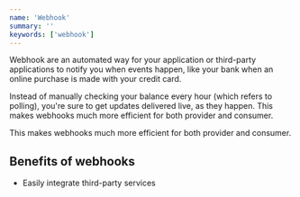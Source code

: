 ```yaml
---
name: 'Webhook'
summary: ''
keywords: ['webhook']
---
```


Webhook are an automated way for your application or third-party applications to notify you when events happen, like your bank when an online purchase is made with your credit card.

Instead of manually checking your balance every hour (which refers to polling), you're sure to get updates delivered live, as they happen. This makes webhooks much more efficient for both provider and consumer.

This makes webhooks much more efficient for both provider and consumer.

## Benefits of webhooks

- Easily integrate third-party services
